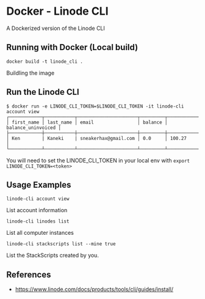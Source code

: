 # Docker - Linode CLI

A Dockerized version of the Linode CLI

## Running with Docker (Local build)

```
docker build -t linode_cli .
```
Buildling the image

## Run the Linode CLI

```
$ docker run -e LINODE_CLI_TOKEN=$LINODE_CLI_TOKEN -it linode-cli account view
┌────────────┬───────────┬──────────────────────┬─────────┬────────────────────┐
│ first_name │ last_name │ email                │ balance │ balance_uninvoiced │
├────────────┼───────────┼──────────────────────┼─────────┼────────────────────┤
│ Ken        | Kaneki    | sneakerhax@gmail.com │ 0.0     │ 100.27             │
└────────────┴───────────┴──────────────────────┴─────────┴────────────────────┘
```
You will need to set the LINODE_CLI_TOKEN in your local env with `export LINODE_CLI_TOKEN=<token>`

## Usage Examples

```
linode-cli account view
```

List account information

```
linode-cli linodes list
```

List all computer instances

```
linode-cli stackscripts list --mine true
```

List the StackScripts created by you.

## References
* https://www.linode.com/docs/products/tools/cli/guides/install/


